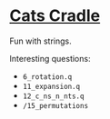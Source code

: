 # [Cats Cradle](https://code.kx.com/q/learn/reading/strings/)
Fun with strings.

Interesting questions:
- `6_rotation.q`
- `11_expansion.q`
- `12_c_ns_n_nts.q`
- `/15_permutations`
